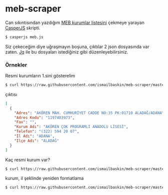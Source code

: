 # meb-scraper
Can sıkıntısından yazdığım [MEB kurumlar listesini](https://mebbis.meb.gov.tr/kurumlistesi.aspx) çekmeye yarayan [CasperJS](http://casperjs.org/) skripti.

```bash
$ casperjs meb.js
```

Siz çekeceğim diye uğraşmayın boşuna, çıktılar 2 json dosyasında var zaten. [Jq](https://stedolan.github.io/jq/) ile bu dosyaları istediğiniz gibi düzenleyebilirsiniz.

### Örnekler

Resmi kurumların 1.sini gösterelim
```bash
$ curl https://raw.githubusercontent.com/ismailbaskin/meb-scraper/master/resmi_kurumlar.json | jq '.[0]'
```
çıktısı
```json
[
  {
    "Adres": "AKÖREN MAH. CUMHURİYET CADDE NO:35 PK:01710 ALADAĞ/ADANA",
    "Adres Kodu": "1197403973",
    "Fax": "",
    "Kurum Adı": "AKÖREN ÇOK PROGRAMLI ANADOLU LİSESİ",
    "Telefon": "(322) 594 20 07",
    "İl Adı": "ADANA",
    "İlçe Adı": "ALADAĞ"
  }
]
```

Kaç resmi kurum var?
```bash
$ curl https://raw.githubusercontent.com/ismailbaskin/meb-scraper/master/resmi_kurumlar.json | jq '. | length'
```

kurum, il şeklinde yeniden formatlama
```bash
$ curl https://raw.githubusercontent.com/ismailbaskin/meb-scraper/master/resmi_kurumlar.json | jq '.[] | {kurum: ."Kurum Adı", il: ."İl Adı"}'
```
